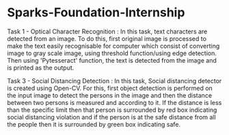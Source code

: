 # Sparks-Foundation-Internship
Task 1 - Optical Character Recognition :
      In this task, text characters are detected from an image.
      To do this, first original image is processed to make the text easily recognisable for computer which consist of converting image to gray scale image, using threshold function/using edge detection.
      Then using 'Pytesseract' function, the text is detected from the image and is printed as the output.

Task 3 - Social Distancing Detection :
       In this task, Social distancing detector is created using Open-CV. For this, first object detection is performed on the input image to detect the persons in the image and then the distance between two persons is measured and according to it. If the distance is less than the specific limit then that person is surrounded by red box indicating social distancing violation and if the person is at the safe distance from all the people then it is surrounded by green box indicating safe. 
